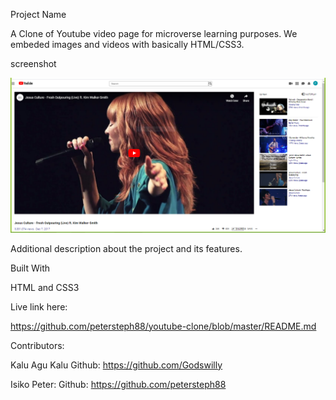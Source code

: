 
Project Name

A Clone of Youtube video page for microverse learning purposes. We embeded images and videos with basically HTML/CSS3.

screenshot

<a href="#"><img src="dependencies/youtube-clonescreenshot1.PNG" alt="Page Screenshot" /></a>


Additional description about the project and its features.


Built With

HTML and CSS3


Live link here:

https://github.com/petersteph88/youtube-clone/blob/master/README.md

Contributors:

Kalu Agu Kalu Github: https://github.com/Godswilly

Isiko Peter: Github: https://github.com/petersteph88